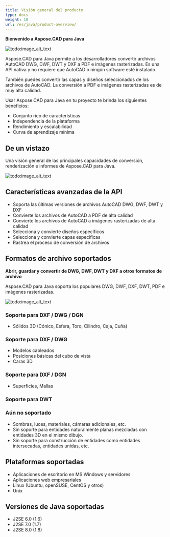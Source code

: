 ```yaml
---
title: Visión general del producto
type: docs
weight: 10
url: /es/java/product-overview/
---
```


**Bienvenido a Aspose.CAD para Java**

![todo:image_alt_text](https://i.imgur.com/qHeCKck.png)

Aspose.CAD para Java permite a los desarrolladores convertir archivos AutoCAD DWG, DWF, DWT y DXF a PDF e imágenes rasterizadas. Es una API nativa y no requiere que AutoCAD o ningún software esté instalado.

También puedes convertir las capas y diseños seleccionados de los archivos de AutoCAD. La conversión a PDF e imágenes rasterizadas es de muy alta calidad.

Usar Aspose.CAD para Java en tu proyecto te brinda los siguientes beneficios:

- Conjunto rico de características
- Independencia de la plataforma
- Rendimiento y escalabilidad
- Curva de aprendizaje mínima

## **De un vistazo**
Una visión general de las principales capacidades de conversión, renderización e informes de Aspose.CAD para Java.

![todo:image_alt_text](https://i.imgur.com/vLNnhkj.png)
## **Características avanzadas de la API**
- Soporta las últimas versiones de archivos AutoCAD DWG, DWF, DWT y DXF
- Convierte los archivos de AutoCAD a PDF de alta calidad
- Convierte los archivos de AutoCAD a imágenes rasterizadas de alta calidad
- Selecciona y convierte diseños específicos
- Selecciona y convierte capas específicas
- Rastrea el proceso de conversión de archivos
## **Formatos de archivo soportados**
**Abrir, guardar y convertir de DWG, DWF, DWT y DXF a otros formatos de archivo**

Aspose.CAD para Java soporta los populares DWG, DWF, DXF, DWT, PDF e imágenes rasterizadas.

![todo:image_alt_text](/_assets/java/product-overview_1.png)
### **Soporte para DXF / DWG / DGN**
- Sólidos 3D (Cónico, Esfera, Toro, Cilindro, Caja, Cuña)
### **Soporte para DXF / DWG**
- Modelos cableados
- Posiciones básicas del cubo de vista
- Caras 3D
### **Soporte para DXF / DGN**
- Superficies, Mallas
### **Soporte para DWT**

### **Aún no soportado**
- Sombras, luces, materiales, cámaras adicionales, etc.
- Sin soporte para entidades naturalmente planas mezcladas con entidades 3D en el mismo dibujo.
- Sin soporte para construcción de entidades como entidades intersecadas, entidades unidas, etc.
## **Plataformas soportadas**
- Aplicaciones de escritorio en MS Windows y servidores
- Aplicaciones web empresariales
- Linux (Ubuntu, openSUSE, CentOS y otros)
- Unix
## **Versiones de Java soportadas**
- J2SE 6.0 (1.6)
- J2SE 7.0 (1.7)
- J2SE 8.0 (1.8)
